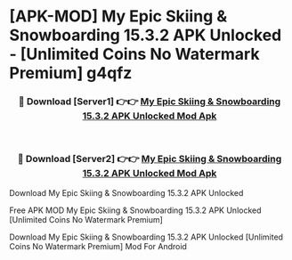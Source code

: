 # [APK-MOD] My Epic  Skiing & Snowboarding 15.3.2 APK Unlocked - [Unlimited Coins No Watermark Premium] g4qfz



<div align="center">
<h3>🔴 Download [Server1] 👉👉 <a href="https://momento.my/?title=My_Epic__Skiing_&_Snowboarding_15.3.2_APK_Unlocked">My Epic  Skiing & Snowboarding 15.3.2 APK Unlocked Mod Apk</a></h3><br>

<h3>🔴 Download [Server2] 👉👉 <a href="https://momento.my/?title=My_Epic__Skiing_&_Snowboarding_15.3.2_APK_Unlocked">My Epic  Skiing & Snowboarding 15.3.2 APK Unlocked Mod Apk</a></h3>
</div>



Download My Epic  Skiing & Snowboarding 15.3.2 APK Unlocked 

Free APK MOD My Epic  Skiing & Snowboarding 15.3.2 APK Unlocked [Unlimited Coins No Watermark Premium]

Download My Epic  Skiing & Snowboarding 15.3.2 APK Unlocked [Unlimited Coins No Watermark Premium] Mod For Android

